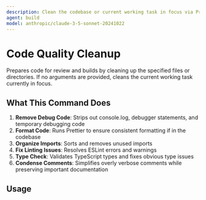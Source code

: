```yaml
---
description: Clean the codebase or current working task in focus via Prettier, Import Sorter, ESLint, and TypeScript Compiler
agent: build
model: anthropic/claude-3-5-sonnet-20241022
---
```


# Code Quality Cleanup

Prepares code for review and builds by cleaning up the specified files or directories. If no arguments are provided, cleans the current working task currently in focus.

## What This Command Does

1. **Remove Debug Code**: Strips out console.log, debugger statements, and temporary debugging code
2. **Format Code**: Runs Prettier to ensure consistent formatting if in the codebase
3. **Organize Imports**: Sorts and removes unused imports
4. **Fix Linting Issues**: Resolves ESLint errors and warnings
5. **Type Check**: Validates TypeScript types and fixes obvious type issues
6. **Condense Comments**: Simplifies overly verbose comments while preserving important documentation

## Usage
